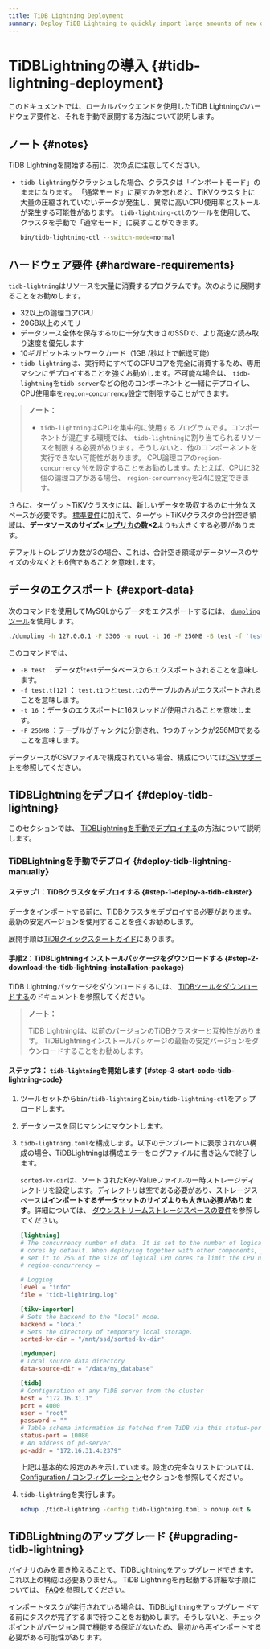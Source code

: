 ```yaml
---
title: TiDB Lightning Deployment
summary: Deploy TiDB Lightning to quickly import large amounts of new data.
---
```


# TiDBLightningの導入 {#tidb-lightning-deployment}

このドキュメントでは、ローカルバックエンドを使用したTiDB Lightningのハードウェア要件と、それを手動で展開する方法について説明します。

## ノート {#notes}

TiDB Lightningを開始する前に、次の点に注意してください。

-   `tidb-lightning`がクラッシュした場合、クラスタは「インポートモード」のままになります。 「通常モード」に戻すのを忘れると、TiKVクラスタ上に大量の圧縮されていないデータが発生し、異常に高いCPU使用率とストールが発生する可能性があります。 `tidb-lightning-ctl`のツールを使用して、クラスタを手動で「通常モード」に戻すことができます。

    ```sh
    bin/tidb-lightning-ctl --switch-mode=normal
    ```

## ハードウェア要件 {#hardware-requirements}

`tidb-lightning`はリソースを大量に消費するプログラムです。次のように展開することをお勧めします。

-   32以上の論理コアCPU
-   20GB以上のメモリ
-   データソース全体を保存するのに十分な大きさのSSDで、より高速な読み取り速度を優先します
-   10ギガビットネットワークカード（1GB /秒以上で転送可能）
-   `tidb-lightning`は、実行時にすべてのCPUコアを完全に消費するため、専用マシンにデプロイすることを強くお勧めします。不可能な場合は、 `tidb-lightning`を`tidb-server`などの他のコンポーネントと一緒にデプロイし、CPU使用率を`region-concurrency`設定で制限することができます。

> **ノート：**
>
> -   `tidb-lightning`はCPUを集中的に使用するプログラムです。コンポーネントが混在する環境では、 `tidb-lightning`に割り当てられるリソースを制限する必要があります。そうしないと、他のコンポーネントを実行できない可能性があります。 CPU論理コアの`region-concurrency` ％を設定することをお勧めします。たとえば、CPUに32個の論理コアがある場合、 `region-concurrency`を24に設定できます。

さらに、ターゲットTiKVクラスタには、新しいデータを吸収するのに十分なスペースが必要です。 [標準要件](/hardware-and-software-requirements.md)に加えて、ターゲットTiKVクラスタの合計空き領域は、**データソースのサイズ× <a href="/faq/manage-cluster-faq.md#is-the-number-of-replicas-in-each-region-configurable-if-yes-how-to-configure-it">レプリカの数</a>×2**よりも大きくする必要があります。

デフォルトのレプリカ数が3の場合、これは、合計空き領域がデータソースのサイズの少なくとも6倍であることを意味します。

## データのエクスポート {#export-data}

次のコマンドを使用してMySQLからデータをエクスポートするには、 [`dumpling`ツール](/dumpling-overview.md)を使用します。

```sh
./dumpling -h 127.0.0.1 -P 3306 -u root -t 16 -F 256MB -B test -f 'test.t[12]' -o /data/my_database/
```

このコマンドでは、

-   `-B test` ：データが`test`データベースからエクスポートされることを意味します。
-   `-f test.t[12]` ： `test.t1`つと`test.t2`のテーブルのみがエクスポートされることを意味します。
-   `-t 16` ：データのエクスポートに16スレッドが使用されることを意味します。
-   `-F 256MB` ：テーブルがチャンクに分割され、1つのチャンクが256MBであることを意味します。

データソースがCSVファイルで構成されている場合、構成については[CSVサポート](/tidb-lightning/migrate-from-csv-using-tidb-lightning.md)を参照してください。

## TiDBLightningをデプロイ {#deploy-tidb-lightning}

このセクションでは、 [TiDBLightningを手動でデプロイする](#deploy-tidb-lightning-manually)の方法について説明します。

### TiDBLightningを手動でデプロイ {#deploy-tidb-lightning-manually}

#### ステップ1：TiDBクラスタをデプロイする {#step-1-deploy-a-tidb-cluster}

データをインポートする前に、TiDBクラスタをデプロイする必要があります。最新の安定バージョンを使用することを強くお勧めします。

展開手順は[TiDBクイックスタートガイド](/quick-start-with-tidb.md)にあります。

#### 手順2：TiDBLightningインストールパッケージをダウンロードする {#step-2-download-the-tidb-lightning-installation-package}

TiDB Lightningパッケージをダウンロードするには、 [TiDBツールをダウンロードする](/download-ecosystem-tools.md)のドキュメントを参照してください。

> **ノート：**
>
> TiDB Lightningは、以前のバージョンのTiDBクラスターと互換性があります。 TiDBLightningインストールパッケージの最新の安定バージョンをダウンロードすることをお勧めします。

#### ステップ3： <code>tidb-lightning</code>を開始します {#step-3-start-code-tidb-lightning-code}

1.  ツールセットから`bin/tidb-lightning`と`bin/tidb-lightning-ctl`をアップロードします。

2.  データソースを同じマシンにマウントします。

3.  `tidb-lightning.toml`を構成します。以下のテンプレートに表示されない構成の場合、TiDBLightningは構成エラーをログファイルに書き込んで終了します。

    `sorted-kv-dir`は、ソートされたKey-Valueファイルの一時ストレージディレクトリを設定します。ディレクトリは空である必要があり、ストレージスペース**はインポートするデータセットのサイズよりも大きい必要があります**。詳細については、 [ダウンストリームストレージスペースの要件](/tidb-lightning/tidb-lightning-requirements.md#resource-requirements)を参照してください。

    ```toml
    [lightning]
    # The concurrency number of data. It is set to the number of logical CPU
    # cores by default. When deploying together with other components, you can
    # set it to 75% of the size of logical CPU cores to limit the CPU usage.
    # region-concurrency =

    # Logging
    level = "info"
    file = "tidb-lightning.log"

    [tikv-importer]
    # Sets the backend to the "local" mode.
    backend = "local"
    # Sets the directory of temporary local storage.
    sorted-kv-dir = "/mnt/ssd/sorted-kv-dir"

    [mydumper]
    # Local source data directory
    data-source-dir = "/data/my_database"

    [tidb]
    # Configuration of any TiDB server from the cluster
    host = "172.16.31.1"
    port = 4000
    user = "root"
    password = ""
    # Table schema information is fetched from TiDB via this status-port.
    status-port = 10080
    # An address of pd-server.
    pd-addr = "172.16.31.4:2379"
    ```

    上記は基本的な設定のみを示しています。設定の完全なリストについては、 [Configuration / コンフィグレーション](/tidb-lightning/tidb-lightning-configuration.md#tidb-lightning-global)セクションを参照してください。

4.  `tidb-lightning`を実行します。

    ```sh
    nohup ./tidb-lightning -config tidb-lightning.toml > nohup.out &
    ```

## TiDBLightningのアップグレード {#upgrading-tidb-lightning}

バイナリのみを置き換えることで、TiDBLightningをアップグレードできます。これ以上の構成は必要ありません。 TiDB Lightningを再起動する詳細な手順については、 [FAQ](/tidb-lightning/tidb-lightning-faq.md#how-to-properly-restart-tidb-lightning)を参照してください。

インポートタスクが実行されている場合は、TiDBLightningをアップグレードする前にタスクが完了するまで待つことをお勧めします。そうしないと、チェックポイントがバージョン間で機能する保証がないため、最初から再インポートする必要がある可能性があります。
